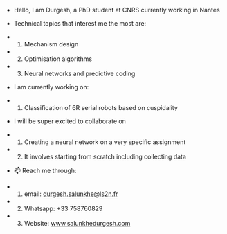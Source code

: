 - Hello,  I am Durgesh, a PhD student at CNRS currently working in Nantes
- Technical topics that interest me the most are:
 - 1. Mechanism design
 - 2. Optimisation algorithms
 - 3. Neural networks and predictive coding
- I am currently working on:
 - 1. Classification of 6R serial robots based on cuspidality
- I will be super excited to collaborate on
 - 1. Creating a neural network on a very specific assignment 
 - 2. It involves starting from scratch including collecting data

- 📫 Reach me through:
 - 1. email: durgesh.salunkhe@ls2n.fr
 - 2. Whatsapp: +33 758760829
 - 3. Website: www.salunkhedurgesh.com

